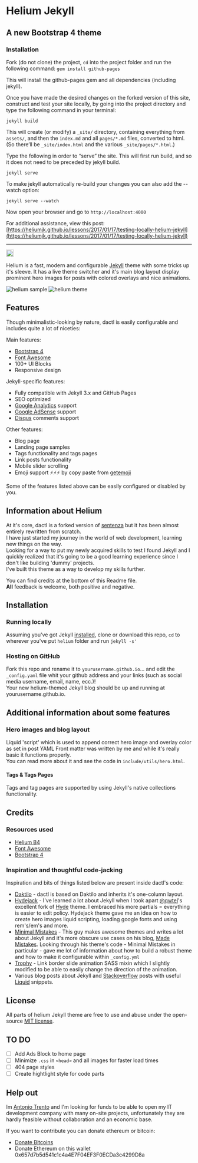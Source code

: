 # Helium Jekyll
## A new Bootstrap 4 theme

### Installation

Fork (do not clone) the project, `cd` into the project folder and run the following command:
```gem install github-pages```

This will install the github-pages gem and all dependencies (including jekyll).

Once you have made the desired changes on the forked version of this site, construct and test your site locally, by going into the project directory and type the following command in your terminal:

```jekyll build```

This will create (or modify) a `_site/` directory, containing everything from `assets/`, and then the `index.md` and all `pages/*.md` files, converted to html. (So there’ll be `_site/index.html` and the various `_site/pages/*.html`.)

Type the following in order to “serve” the site. This will first run build, and so it does not need to be preceded by jekyll build.

```jekyll serve```

To make jekyll automatically re-build your changes you can also add the --watch option:

 ```jekyll serve --watch```
    
Now open your browser and go to `http://localhost:4000`

For additional assistance, view this post: [https://heliumjk.github.io/lessons/2017/01/17/testing-locally-helium-jekyll](https://heliumjk.github.io/lessons/2017/01/17/testing-locally-helium-jekyll)

---

<a href="https://jekyll-themes.com">
    <img src="https://img.shields.io/badge/featured%20on-JT-red.svg" height="20" alt="Jekyll Themes Shield" >
</a>

Helium is a fast, modern and configurable [Jekyll](http://jekyllrb.com/) theme with some tricks up it's sleeve. It has a live theme switcher and it's main blog layout display prominent hero images for posts with colored overlays and nice animations.

![helium sample](https://raw.githubusercontent.com/heliumjk/heliumjk.github.io/master/assets/images/helium-screenshot.jpg)
![helium theme](https://raw.githubusercontent.com/heliumjk/heliumjk.github.io/master/assets/images/helium-screenshot1.jpg)

## Features
Though minimalistic-looking by nature, dactl is easily configurable and includes quite a lot of niceties:

Main features:
* [Bootstrap 4](https://v4-alpha.getbootstrap.com/)
* [Font Awesome](http://fontawesome.io/)
* 100+ UI Blocks
* Responsive design

Jekyll-specific features:
* Fully compatible with Jekyll 3.x and GitHub Pages
* SEO optimized
* [Google Analytics](https://www.google.com/analytics/) support
* [Google AdSense](https://www.google.com/adsense/start/) support
* [Disqus](https://disqus.com/) comments support

Other features:
* Blog page
* Landing page samples
* Tags functionality and tags pages
* Link posts functionality
* Mobile slider scrolling
* Emoji support ⚡️⚡️⚡️ by copy paste from [getemoji](http://getemoji.com/)

Some of the features listed above can be easily configured or disabled by you.

## Information about Helium
At it's core, dactl is a forked version of [sentenza](https://github.com/sentenza/jekyll-material-design) but it has been almost entirely rewritten from scratch.  
I have just started my journey in the world of web development, learning new things on the way.  
Looking for a way to put my newly acquired skills to test I found Jekyll and I quickly realized that it's going to be a good learning experience since I don't like building 'dummy' projects.  
I've built this theme as a way to develop my skills further.

You can find credits at the bottom of this Readme file.  
**All** feedback is welcome, both positive and negative.

## Installation
### Running locally
Assuming you've got Jekyll [installed](https://jekyllrb.com/docs/installation/), clone or download this repo, `cd` to wherever you've put `helium` folder and run `jekyll -s'`

### Hosting on GitHub
Fork this repo and rename it to `yourusername.github.io`... and edit the `_config.yaml` file whit your github address and your links (such as social media username, email, name, ecc.)!  
Your new helium-themed Jekyll blog should be up and running at yourusername.github.io.  


## Additional information about some features
### Hero images and blog layout
Liquid 'script' which is used to append correct hero image and overlay color as set in post YAML Front matter was written by me and while it's really basic it functions properly.  
You can read more about it and see the code in `include/utils/hero.html`.

#### Tags & Tags Pages
Tags and tag pages are supported by using Jekyll's native collections functionality.  

## Credits
### Resources used
- [Helium B4](https://uideck.com/products/helium-ui-kit/)
- [Font Awesome](http://fontawesome.io/)
- [Bootstrap 4](https://v4-alpha.getbootstrap.com/)

### Inspiration and thoughtful code-jacking
Inspiration and bits of things listed below are present inside dactl's code:
- [Daktilo](https://github.com/kronik3r/daktilo) - dactl is based on Daktilo and inherits it's one-column layout.
- [Hydejack](https://github.com/qwtel/hydejack/) - I've learned a lot about Jekyll when I took apart [@qwtel](https://github.com/qwtel/)'s excellent fork of [Hyde](https://github.com/poole/hyde) theme. I embraced his more partials = everything is easier to edit policy. Hydejack theme gave me an idea on how to create hero images liquid scripting, loading google fonts and using rem's/em's and more.
- [Minimal Mistakes](https://github.com/mmistakes/minimal-mistakes) - This guy makes awesome themes and writes a lot about Jekyll and it's more obscure use cases on his blog, [Made Mistakes](https://mademistakes.com). Looking through his theme's code - Minimal Mistakes in particular - gave me lot of information about how to build a robust theme and how to make it configurable within `_config.yml`
- [Trophy](https://github.com/thomasvaeth/trophy-jekyll) - Link border slide animation SASS mixin which I slightly modified to be able to easily change the direction of the animation.
- Various blog posts about Jekyll and [Stackoverflow](https://www.stackoverflow.com) posts with useful [Liquid](https://github.com/Shopify/liquid) snippets.

## License
All parts of helium Jekyll theme are free to use and abuse under the open-source [MIT license](http://opensource.org/licenses/mit-license.php).

## TO DO
- [ ] Add Ads Block to home page 
- [ ] Minimize `.css` in `<head>` and all images for faster load times
- [ ] 404 page styles
- [ ] Create hightlight style for code parts

## Help out
Im [Antonio Trento](https://antoniotrento.github.io) and I'm looking for funds to be able to open my IT development company with many on-site projects, unfortunately they are hardly feasible without collaboration and an economic base.

If you want to contribute you can donate ethereum or bitcoin:
- [Donate Bitcoins](https://blockchain.info/address/1B9rDoFCndbsKXL9QiefUcUGUbJH9Y1i6M)
- Donate Ethereum on this wallet 0x657d7b5d541c1c4a4E7F04EF3F0ECDa3c4299D8a

